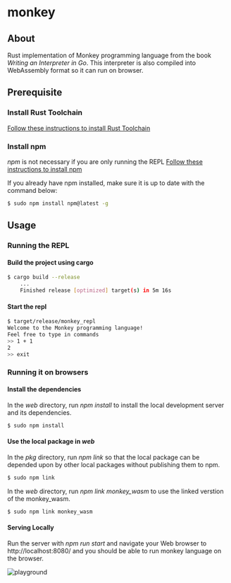 # monkey
## About
Rust implementation of Monkey programming language from the book *Writing an Interpreter in Go*.
This interpreter is also compiled into WebAssembly format so it can run on browser.

## Prerequisite
### Install Rust Toolchain

[Follow these instructions to install Rust Toolchain](https://www.rust-lang.org/tools/install)

### Install npm
*npm* is not necessary if you are only running the REPL
[Follow these instructions to install npm](https://www.npmjs.com/get-npm)

If you already have npm installed, make sure it is up to date with the command below:

```bash
$ sudo npm install npm@latest -g
```

## Usage
### Running the REPL
#### Build the project using cargo

```bash
$ cargo build --release
	...
    Finished release [optimized] target(s) in 5m 16s 
```

#### Start the repl

```bash
$ target/release/monkey_repl
Welcome to the Monkey programming language!
Feel free to type in commands
>> 1 + 1
2
>> exit
```

### Running it on browsers
#### Install the dependencies

In the *web* directory, run *npm install* to install the local development server and its dependencies.

```bash
$ sudo npm install
```

#### Use the local package in *web*

In the *pkg* directory, run *npm link* so that the local package can be depended upon by other local packages without publishing them to npm.

```bash
$ sudo npm link
```

In the *web* directory, run *npm link monkey_wasm* to use the linked verstion of the monkey_wasm.

```bash
$ sudo npm link monkey_wasm
```

#### Serving Locally

Run the server with *npm run start* and navigate your Web browser to http://localhost:8080/ and you should be able to run monkey language on the browser.

![playground](https://github.com/shioyama18/monkey-wasm/blob/master/assets/playground.jpg)
